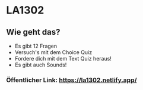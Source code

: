 # LA1302

## Wie geht das?
- Es gibt 12 Fragen
- Versuch's mit dem Choice Quiz
- Fordere dich mit dem Text Quiz heraus!
- Es gibt auch Sounds!

### Öffentlicher Link: https://la1302.netlify.app/
